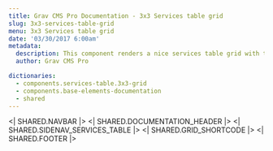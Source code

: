 ```yaml
---
title: Grav CMS Pro Documentation - 3x3 Services table grid
slug: 3x3-services-table-grid
menu: 3x3 Services table grid
date: '03/30/2017 6:00am'
metadata:
  description: This component renders a nice services table grid with three columns
  author: Grav CMS Pro

dictionaries:
  - components.services-table.3x3-grid
  - components.base-elements-documentation
  - shared
---
```


<| SHARED.NAVBAR |>
<| SHARED.DOCUMENTATION_HEADER |>
<| SHARED.SIDENAV_SERVICES_TABLE |>
<| SHARED.GRID_SHORTCODE |>
<| SHARED.FOOTER |>
